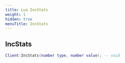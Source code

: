 ```yaml
---
title: Lua IncStats
weight: 1
hidden: true
menuTitle: IncStats
---
```

## IncStats
```lua
Client:IncStats(number type, number value); -- void
```